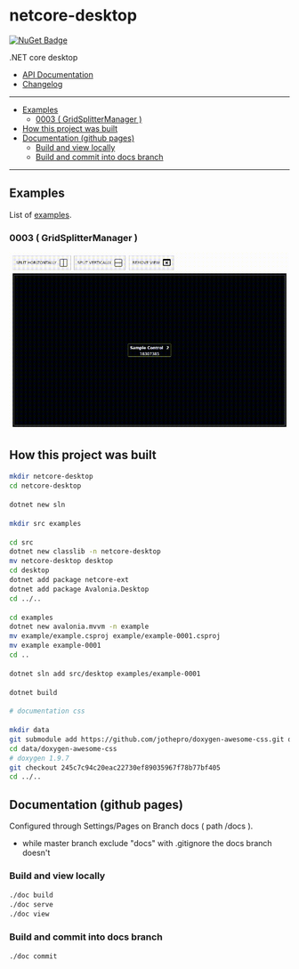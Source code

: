 # netcore-desktop

[![NuGet Badge](https://buildstats.info/nuget/netcore-desktop)](https://www.nuget.org/packages/netcore-desktop/)

.NET core desktop

- [API Documentation](https://devel0.github.io/netcore-desktop/html/annotated.html)
- [Changelog](https://github.com/devel0/netcore-desktop/commits/master)

<hr/>

<!-- TOC -->
* [Examples](#examples)
  + [0003 ( GridSplitterManager )](#0003--gridsplittermanager-)
* [How this project was built](#how-this-project-was-built)
* [Documentation (github pages)](#documentation-github-pages)
  + [Build and view locally](#build-and-view-locally)
  + [Build and commit into docs branch](#build-and-commit-into-docs-branch)
<!-- TOCEND -->

<hr/>


## Examples

List of [examples](https://devel0.github.io/netcore-desktop/html/examples.html).

### 0003 ( GridSplitterManager )

![](data/img/example-0002.gif)

## How this project was built

```sh
mkdir netcore-desktop
cd netcore-desktop

dotnet new sln

mkdir src examples

cd src
dotnet new classlib -n netcore-desktop
mv netcore-desktop desktop
cd desktop
dotnet add package netcore-ext
dotnet add package Avalonia.Desktop
cd ../..

cd examples
dotnet new avalonia.mvvm -n example
mv example/example.csproj example/example-0001.csproj
mv example example-0001
cd ..

dotnet sln add src/desktop examples/example-0001

dotnet build

# documentation css

mkdir data
git submodule add https://github.com/jothepro/doxygen-awesome-css.git data/doxygen-awesome-css
cd data/doxygen-awesome-css
# doxygen 1.9.7
git checkout 245c7c94c20eac22730ef89035967f78b77bf405
cd ../..
```

## Documentation (github pages)

Configured through Settings/Pages on Branch docs ( path /docs ).

- while master branch exclude "docs" with .gitignore the docs branch doesn't


### Build and view locally

```sh
./doc build
./doc serve
./doc view
```

### Build and commit into docs branch

```sh
./doc commit
```
